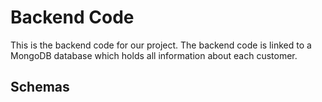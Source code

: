# Backend Code
This is the backend code for our project. The backend code is linked to a MongoDB database which holds all information about each customer. 
## Schemas
